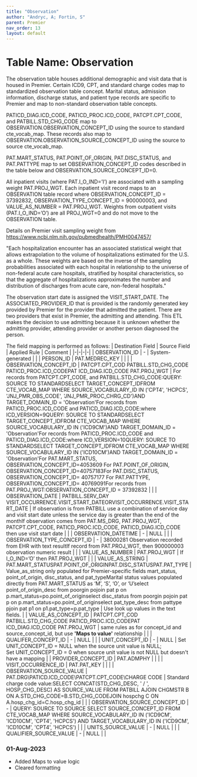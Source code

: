 ```yaml
---
title: "Observation"
author: "Andryc, A; Fortin, S"
parent: Premier
nav_order: 13
layout: default
---
```


# Table Name: Observation

The observation table houses additional demographic and visit data that is housed in Premier. Certain ICD9, CPT, and standard charge codes map to standardized observation table concept. Marital status, admission information, discharge status, and patient type records are specific to Premier and map to non-standard observation table concepts. 

PATICD_DIAG.ICD_CODE, PATICD_PROC.ICD_CODE, PATCPT.CPT_CODE, and PATBILL.STD_CHG_CODE map to OBSERVATION.OBSERVATION_CONCEPT_ID using the source to standard cte_vocab_map. These records also map to OBSERVATION.OBSERVATION_SOURCE_CONCEPT_ID using the source to source cte_vocab_map.

PAT.MART_STATUS, PAT.POINT_OF_ORIGIN, PAT.DISC_STATUS, and PAT.PATTYPE map to set OBSERVATION_CONCEPT_ID codes described in the table below and OBSERVATION_SOURCE_CONCEPT_ID=0. 

All inpatient visits (where PAT.I_O_IND=’I’) are associated with a sampling weight PAT.PROJ_WGT. Each inpatient visit record maps to an OBSERVATION table record where OBSERVATION_CONCEPT_ID = 37392832, OBSERVATION_TYPE_CONCEPT_ID = 900000003, and VALUE_AS_NUMBER = PAT.PROJ_WGT. Weights from outpatient visits (PAT.I_O_IND=’O’) are all PROJ_WGT=0 and do not move to the OBSERVATION table.

Details on Premier visit sampling weight from https://www.ncbi.nlm.nih.gov/pubmedhealth/PMH0047457/

"Each hospitalization encounter has an associated statistical weight that allows extrapolation to the volume of hospitalizations estimated for the U.S. as a whole. These weights are based on the inverse of the sampling probabilities associated with each hospital in relationship to the universe of non-federal acute care hospitals, stratified by hospital characteristics, so that the aggregate of hospitalizations approximates the number and distribution of discharges from acute care, non-federal hospitals."

The observation start date is assigned the VISIT_START_DATE. The ASSOCIATED_PROVIDER_ID that is provided is the randomly generated key provided by Premier for the provider that admitted the patient. There are two providers that exist in Premier, the admitting and attending. This ETL makes the decision to use admitting because it is unknown whether the admitting provider, attending provider or another person diagnosed the person.  

 
The field mapping is performed as follows:
| Destination Field | Source Field | Applied Rule | Comment |
|-|-|-|-|
| OBSERVATION_ID | - | System-generated |  |
| PERSON_ID | PAT.MEDREC_KEY |  |  |
| OBSERVATION_CONCEPT_ID | PATCPT.CPT_COD PATBILL.STD_CHG_CODE PATICD_PROC.ICD_CODEPAT ICD_DIAG.ICD_CODE PAT.PROJ_WGT | For records from PATCPT.CPT_CODE, and PATBILL.STD_CHG_CODE:QUERY: SOURCE TO STANDARDSELECT TARGET_CONCEPT_IDFROM CTE_VOCAB_MAP WHERE SOURCE_VOCABULARY_ID IN ('CPT4', 'HCPCS', 'JNJ_PMR_OBS_CODE', 'JNJ_PMR_PROC_CHRG_CD')AND TARGET_DOMAIN_ID = 'Observation'For records from PATICD_PROC.ICD_CODE and PATICD_DIAG.ICD_CODE:where ICD_VERSION=9QUERY: SOURCE TO STANDARDSELECT TARGET_CONCEPT_IDFROM CTE_VOCAB_MAP WHERE SOURCE_VOCABULARY_ID IN ('ICD9CM')AND TARGET_DOMAIN_ID = 'Observation'For records from PATICD_PROC.ICD_CODE and PATICD_DIAG.ICD_CODE:where ICD_VERSION=10QUERY: SOURCE TO STANDARDSELECT TARGET_CONCEPT_IDFROM CTE_VOCAB_MAP WHERE SOURCE_VOCABULARY_ID IN ('ICD10CM')AND TARGET_DOMAIN_ID = 'Observation'For PAT.MART_STATUS, OBSERVATION_CONCEPT_ID=4053609 For PAT.POINT_OF_ORIGIN, OBSERVATION_CONCEPT_ID=40757183For PAT.DISC_STATUS, OBSERVATION_CONCEPT_ID= 40757177 For PAT.PATTYPE, OBSERVATION_CONCEPT_ID= 40769091For records from PAT.PROJ_WGT:OBSERVATION_CONCEPT_ID = 37392832 |  |
| OBSERVATION_DATE | PATBILL.SERV_DAY VISIT_OCCURRENCE.VISIT_START_DATEORVISIT_OCCURRENCE.VISIT_START_DATE | If observation is from PATBILL use a combination of service day and visit start date unless the service day is greater than the end of the monthIf observation comes from PAT.MS_DRG, PAT.PROJ_WGT, PATCPT.CPT_CODE, PATICD_PROC.ICD_CODE, PATICD_DIAG.ICD_CODE then use visit start date  |  |
| OBSERVATION_DATETIME | - | NULL |  |
| OBSERVATION_TYPE_CONCEPT_ID | - | 38000281 Observation recorded from EHR with text resultIf record from PAT.PROJ_WGT, then 900000003 observation numeric result |  |
| VALUE_AS_NUMBER | PAT.PROJ_WGT  | If I_O_IND=’O’ then PAT.PROJ_WGT  |  |
| VALUE_AS_STRING | PAT.MART_STATUSPAT.POINT_OF_ORIGINPAT.DISC_STATUSPAT.PAT_TYPE | Value_as_string only populated for Premier-specific fields mart_status, point_of_origin, disc_status, and pat_typeMarital status values populated directly from PAT.MART_STATUS as ‘M’, ‘S’, ‘O’, or ‘U’select point_of_origin_desc from poorgin pojoin pat p on p.mart_status=po.point_of_originselect disc_status from poorgin pojoin pat p on p.mart_status=po.point_of_originselect pat_type_desc from pattype pjoin pat p1 on p1.pat_type=p.pat_type | Use look up values in the text fields.  |
| VALUE_AS_CONCEPT_ID | PATCPT.CPT_COD PATBILL.STD_CHG_CODE PATICD_PROC.ICD_CODEPAT ICD_DIAG.ICD_CODE PAT.PROJ_WGT | same rules as for concept_id and source_concept_id, but use **'Maps to value'** relationship |  |
| QUALIFER_CONCEPT_ID | - | NULL |  |
| UNIT_CONCEPT_ID | - | NULL | Set UNIT_CONCEPT_ID = NULL when the source unit value is NULL;<br>Set UNIT_CONCEPT_ID = 0 when source unit value is not NULL but doesn't have a mapping |
| PROVIDER_CONCEPT_ID | PAT.ADMPHY |  |  |
| VISIT_OCCURRENCE_ID | PAT.PAT_KEY |  |  |
| OBSERVATION_SOURCE_VALUE | PAT.DRG\PATICD.ICD_CODE\PATCPT.CPT_CODE\CHARGE CODE | Standard charge code value:SELECT CONCAT(STD_CHG_DESC, ' / ', HOSP_CHG_DESC) AS SOURCE_VALUE FROM PATBILL AJOIN CHGMSTR B ON A.STD_CHG_CODE=B.STD_CHG_CODEJOIN hospchg C ON A.hosp_chg_id=C.hosp_chg_id |  |
| OBSERVATION_SOURCE_CONCEPT_ID | - | QUERY: SOURCE TO SOURCE SELECT SOURCE_CONCEPT_ID FROM CTE_VOCAB_MAP WHERE SOURCE_VOCABULARY_ID IN ('ICD9CM', 'ICD10CM', 'CPT4', 'HCPCS') AND TARGET_VOCABULARY_ID IN ('ICD9CM', 'ICD10CM', 'CPT4', 'HCPCS') |  |
| UNITS_SOURCE_VALUE | - | NULL |  |
| QUALIFIER_SOURCE_VALUE | - | NULL |  |

### 01-Aug-2023
- Added Maps to value logic
- Cleared formatting

